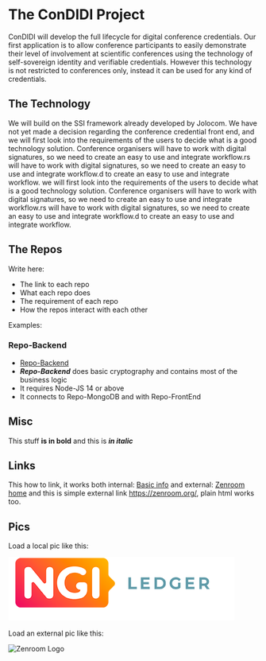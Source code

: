 # The ConDIDI Project

ConDIDI will develop the full lifecycle for digital conference credentials. Our first application is to allow conference participants to easily demonstrate their level of involvement at scientific conferences using the technology of self-sovereign identity and verifiable credentials. However this technology is not restricted to conferences only, instead it can be used for any kind of credentials.


## The Technology

We will build on the SSI framework already developed by Jolocom. We have not yet made a decision regarding the conference credential front end, and we will first look into the requirements of the users to decide what is a good technology solution. Conference organisers will have to work with digital signatures, so we need to create an easy to use and integrate workflow.rs will have to work with digital signatures, so we need to create an easy to use and integrate workflow.d to create an easy to use and integrate workflow. we will first look into the requirements of the users to decide what is a good technology solution. Conference organisers will have to work with digital signatures, so we need to create an easy to use and integrate workflow.rs will have to work with digital signatures, so we need to create an easy to use and integrate workflow.d to create an easy to use and integrate workflow.

## The Repos

Write here:  
 - The link to each repo
 - What each repo does 
 - The requirement of each repo
 - How the repos interact with each other

Examples: 

###  Repo-Backend
 - [Repo-Backend](https://github.com/deCODEproject/zenroom)
 - ***Repo-Backend*** does basic cryptography and contains most of the business logic
 - It requires Node-JS 14 or above
 - It connects to Repo-MongoDB and with Repo-FrontEnd
 

## Misc

This stuff  **is in bold** and this is ***in italic*** 

## Links


This how to link, it works both internal: [Basic info](/general/basic.md "The Basic info") and external: [Zenroom home](https://zenroom.org/) and this is simple external link  <https://zenroom.org/>, plain html works too.


## Pics 

Load a local pic like this: 

![Ledger Logo](../media/general/LedgerLogo.png)

Load an external pic like this: 

![Zenroom Logo](https://zenroom.org/wp-content/uploads/2019/11/zenroom-1024x205.png)

